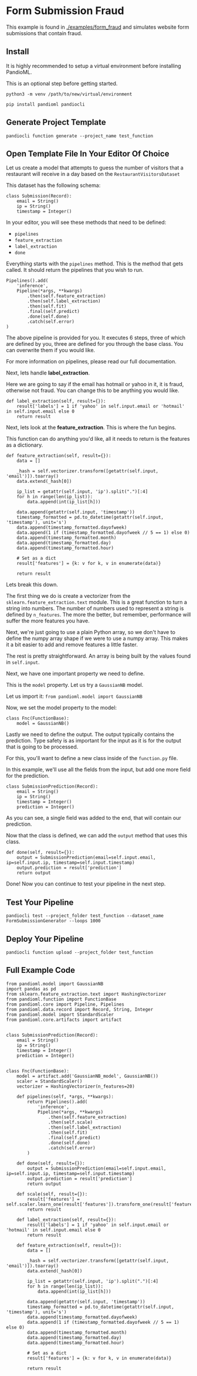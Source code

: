 # Form Submission Fraud

This example is found in [./examples/form_fraud](./examples/form_fraud) and simulates website form submissions that contain fraud.

## Install

It is highly recommended to setup a virtual environment before installing PandioML.

This is an optional step before getting started.

`python3 -m venv /path/to/new/virtual/environment`

`pip install pandioml pandiocli`

## Generate Project Template

`pandiocli function generate --project_name test_function`

## Open Template File In Your Editor Of Choice

Let us create a model that attempts to guess the number of visitors that a restaurant will receive in a day based on the `RestaurantVisitorsDataset`

This dataset has the following schema:

```buildoutcfg
class Submission(Record):
    email = String()
    ip = String()
    timestamp = Integer()
```

In your editor, you will see these methods that need to be defined:

* `pipelines`
* `feature_extraction`
* `label_extraction`
* `done`

Everything starts with the `pipelines` method. This is the method that gets called. It should return the pipelines that you wish to run.

```buildoutcfg
Pipelines().add(
    'inference',
    Pipeline(*args, **kwargs)
        .then(self.feature_extraction)
        .then(self.label_extraction)
        .then(self.fit)
        .final(self.predict)
        .done(self.done)
        .catch(self.error)
)
```

The above pipeline is provided for you. It executes 6 steps, three of which are defined by you, three are defined for you through the base class. You can overwrite them if you would like.

For more information on pipelines, please read our full documentation.

Next, lets handle **label_extraction**.

Here we are going to say if the email has hotmail or yahoo in it, it is fraud, otherwise not fraud. You can change this to be anything you would like.

```buildoutcfg
def label_extraction(self, result={}):
    result['labels'] = 1 if 'yahoo' in self.input.email or 'hotmail' in self.input.email else 0
    return result
```

Next, lets look at the **feature_extraction**. This is where the fun begins.

This function can do anything you'd like, all it needs to return is the features as a dictionary.

```buildoutcfg
def feature_extraction(self, result={}):
    data = []

    _hash = self.vectorizer.transform([getattr(self.input, 'email')]).toarray()
    data.extend(_hash[0])

    ip_list = getattr(self.input, 'ip').split(".")[:4]
    for h in range(len(ip_list)):
        data.append(int(ip_list[h]))

    data.append(getattr(self.input, 'timestamp'))
    timestamp_formatted = pd.to_datetime(getattr(self.input, 'timestamp'), unit='s')
    data.append(timestamp_formatted.dayofweek)
    data.append(1 if (timestamp_formatted.dayofweek // 5 == 1) else 0)
    data.append(timestamp_formatted.month)
    data.append(timestamp_formatted.day)
    data.append(timestamp_formatted.hour)

    # Set as a dict
    result['features'] = {k: v for k, v in enumerate(data)}

    return result
```

Lets break this down.

The first thing we do is create a vectorizer from the `sklearn.feature_extraction.text` module. This is a great function to turn a string into numbers. The number of numbers used to represent a string is defined by `n_features`. The more the better, but remember, performance will suffer the more features you have.

Next, we're just going to use a plain Python array, so we don't have to define the numpy array shape if we were to use a numpy array. This makes it a bit easier to add and remove features a little faster.

The rest is pretty straightforward. An array is being built by the values found in `self.input`.

Next, we have one important property we need to define.

This is the `model` property. Let us try a `GaussianNB` model.

Let us import it: `from pandioml.model import GaussianNB`

Now, we set the model property to the model:

```buildoutcfg
class Fnc(FunctionBase):
    model = GaussianNB()
```

Lastly we need to define the output. The output typically contains the prediction. Type safety is as important for the input as it is for the output that is going to be processed.

For this, you'll want to define a new class inside of the `function.py` file.

In this example, we'll use all the fields from the input, but add one more field for the prediction.

```buildoutcfg
class SubmissionPrediction(Record):
    email = String()
    ip = String()
    timestamp = Integer()
    prediction = Integer()
```

As you can see, a single field was added to the end, that will contain our prediction.

Now that the class is defined, we can add the `output` method that uses this class.

```buildoutcfg
def done(self, result={}):
    output = SubmissionPrediction(email=self.input.email, ip=self.input.ip, timestamp=self.input.timestamp)
    output.prediction = result['prediction']
    return output
```

Done! Now you can continue to test your pipeline in the next step.

## Test Your Pipeline

`pandiocli test --project_folder test_function --dataset_name FormSubmissionGenerator --loops 1000`

## Deploy Your Pipeline

`pandiocli function upload --project_folder test_function`

## Full Example Code

```buildoutcfg
from pandioml.model import GaussianNB
import pandas as pd
from sklearn.feature_extraction.text import HashingVectorizer
from pandioml.function import FunctionBase
from pandioml.core import Pipeline, Pipelines
from pandioml.data.record import Record, String, Integer
from pandioml.model import StandardScaler
from pandioml.core.artifacts import artifact


class SubmissionPrediction(Record):
    email = String()
    ip = String()
    timestamp = Integer()
    prediction = Integer()


class Fnc(FunctionBase):
    model = artifact.add('GaussianNB_model', GaussianNB())
    scaler = StandardScaler()
    vectorizer = HashingVectorizer(n_features=20)

    def pipelines(self, *args, **kwargs):
        return Pipelines().add(
            'inference',
            Pipeline(*args, **kwargs)
                .then(self.feature_extraction)
                .then(self.scale)
                .then(self.label_extraction)
                .then(self.fit)
                .final(self.predict)
                .done(self.done)
                .catch(self.error)
        )

    def done(self, result={}):
        output = SubmissionPrediction(email=self.input.email, ip=self.input.ip, timestamp=self.input.timestamp)
        output.prediction = result['prediction']
        return output

    def scale(self, result={}):
        result['features'] = self.scaler.learn_one(result['features']).transform_one(result['features'])
        return result

    def label_extraction(self, result={}):
        result['labels'] = 1 if 'yahoo' in self.input.email or 'hotmail' in self.input.email else 0
        return result

    def feature_extraction(self, result={}):
        data = []

        _hash = self.vectorizer.transform([getattr(self.input, 'email')]).toarray()
        data.extend(_hash[0])

        ip_list = getattr(self.input, 'ip').split(".")[:4]
        for h in range(len(ip_list)):
            data.append(int(ip_list[h]))

        data.append(getattr(self.input, 'timestamp'))
        timestamp_formatted = pd.to_datetime(getattr(self.input, 'timestamp'), unit='s')
        data.append(timestamp_formatted.dayofweek)
        data.append(1 if (timestamp_formatted.dayofweek // 5 == 1) else 0)
        data.append(timestamp_formatted.month)
        data.append(timestamp_formatted.day)
        data.append(timestamp_formatted.hour)

        # Set as a dict
        result['features'] = {k: v for k, v in enumerate(data)}

        return result

```
